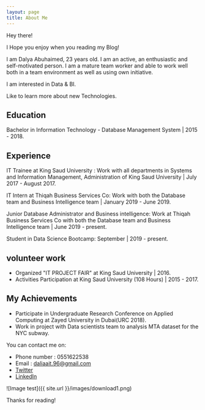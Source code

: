 ```yaml
---
layout: page
title: About Me
---
```


<p class="message">
Hey there!

I Hope you enjoy when you reading my Blog!
</p>

I am Dalya Abuhaimed, 23 years old. I am an active, an enthusiastic and self-motivated person. I am a mature team worker and able to work well both in a team environment as well as using own initiative.

I am interested in Data & BI.

Like to learn more about new Technologies.


## Education

Bachelor in Information Technology - Database Management System  |  2015 - 2018.

## Experience

IT Trainee at King Saud University :
Work with all departments in Systems and Information Management, Administration of King Saud University |  July 2017 - August 2017.


IT Intern at Thiqah Business Services Co:
Work with both the Database team and Business Intelligence team  |  January 2019 - June 2019.


Junior Database Administrator and Business intelligence:
Work at Thiqah Business Services Co with both the Database team and Business Intelligence team  |  June 2019 -  present.


Student in Data Science Bootcamp:
September   |  2019 -  present.

## volunteer work

* Organized "IT PROJECT FAIR" at King Saud University | 2016.
* Activities Participation at King Saud University (108 Hours)  |  2015 - 2017.

## My Achievements

* Participate in Undergraduate Research Conference on Applied Computing at Zayed University in Dubai(URC 2018).
* Work in project with Data scientists team to analysis MTA dataset for the NYC subway.


You can contact me on:

* Phone number : 0551622538
* Email : daliaait.96@gmail.com
* [Twitter](https://twitter.com/D_Abuhaimed)
* [LinkedIn](https://www.linkedin.com/in/dalia-abuhaimed-344535162/)

![Image test]({{ site.url }}/images/download1.png)


Thanks for reading!
